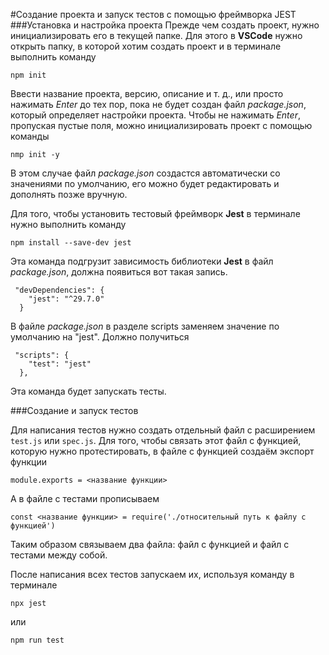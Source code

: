 #Создание проекта и запуск тестов с помощью фреймворка JEST
###Установка и настройка проекта
Прежде чем создать проект, нужно инициализировать его в текущей папке. Для этого в **VSCode** нужно открыть папку, в которой хотим создать проект и в терминале выполнить команду

```
npm init
```

Ввести название проекта, версию, описание и т. д., или просто нажимать _Enter_ до тех пор, пока не будет создан файл _package.json_, который определяет настройки проекта.
Чтобы не нажимать _Enter_, пропуская пустые поля, можно инициализировать проект с помощью команды

```
nmp init -y
```

В этом случае файл _package.json_ создастся автоматически со значениями по умолчанию, его можно будет редактировать и дополнять позже вручную.

Для того, чтобы установить тестовый фреймворк **Jest** в терминале нужно выполнить команду

```
npm install --save-dev jest
```

Эта команда подгрузит зависимость библиотеки **Jest** в файл _package.json_, должна появиться вот такая запись.

```
 "devDependencies": {
    "jest": "^29.7.0"
  }
```

В файле _package.json_ в разделе scripts заменяем значение по умолчанию на "jest".
Должно получиться

```
 "scripts": {
    "test": "jest"
  },
```

Эта команда будет запускать тесты.

###Создание и запуск тестов

Для написания тестов нужно создать отдельный файл с расширением `test.js` или `spec.js`.
Для того, чтобы связать этот файл с функцией, которую нужно протестировать, в файле с функцией создаём экспорт функции

```
module.exports = <название функции>
```

А в файле с тестами прописываем

```
const <название функции> = require('./относительный путь к файлу с функцией')
```

Таким образом связываем два файла: файл с функцией и файл с тестами между собой.

После написания всех тестов запускаем их, используя команду в терминале

```
npx jest
```

или

```
npm run test
```
